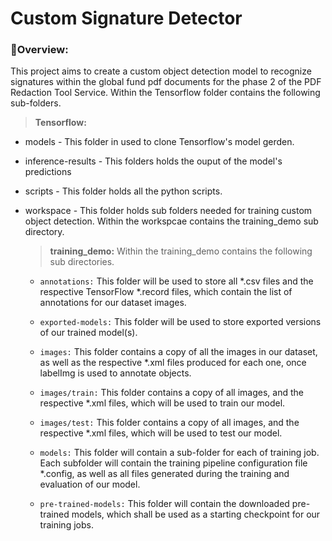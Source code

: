 # Custom Signature Detector

### **🎯Overview:**

This project aims to create a custom object detection model to recognize signatures within the global fund pdf documents for the phase 2 of the PDF Redaction Tool Service. Within the Tensorflow folder contains the following sub-folders.

> **Tensorflow:**

  - models - This folder in used to clone Tensorflow's model gerden.
  - inference-results - This folders holds the ouput of the model's predictions
  - scripts - This folder holds all the python scripts.
  - workspace - This folder holds sub folders needed for training custom object detection. Within the workspcae contains the training_demo sub directory.
  
    > **training_demo:** Within the training_demo contains the following sub directories.
      
      - `annotations:` This folder will be used to store all *.csv files and the respective TensorFlow *.record files, which contain the list of annotations for our      dataset images.

       - `exported-models:` This folder will be used to store exported versions of our trained model(s).

       - `images:` This folder contains a copy of all the images in our dataset, as well as the respective *.xml files produced for each one, once labelImg is used to annotate objects.

      - `images/train:` This folder contains a copy of all images, and the respective *.xml files, which will be used to train our model.

      - `images/test:` This folder contains a copy of all images, and the respective *.xml files, which will be used to test our model.

      - `models:` This folder will contain a sub-folder for each of training job. Each subfolder will contain the training pipeline configuration file *.config, as well as all files generated during the training and evaluation of our model.

      - `pre-trained-models:` This folder will contain the downloaded pre-trained models, which shall be used as a starting checkpoint for our training jobs.
  

